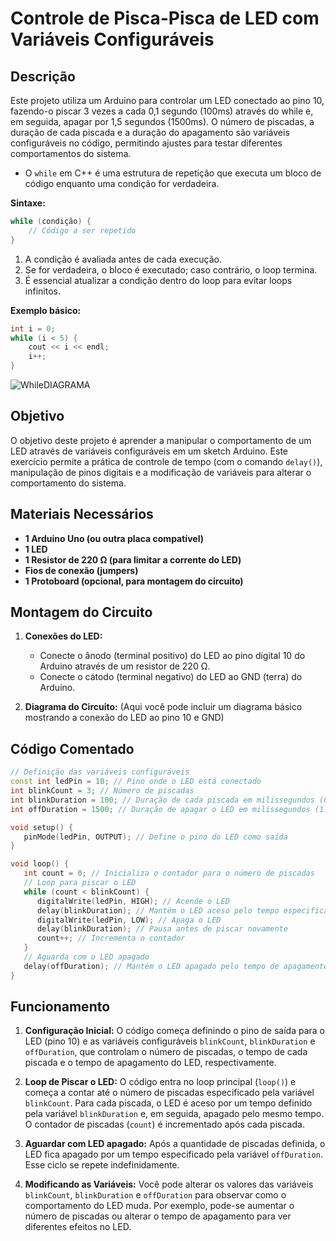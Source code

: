 # Controle de Pisca-Pisca de LED com Variáveis Configuráveis

## Descrição
Este projeto utiliza um Arduino para controlar um LED conectado ao pino 10, fazendo-o piscar 3 vezes a cada 0,1 segundo (100ms) através do while e, em seguida, apagar por 1,5 segundos (1500ms). O número de piscadas, a duração de cada piscada e a duração do apagamento são variáveis configuráveis no código, permitindo ajustes para testar diferentes comportamentos do sistema.

- O `while` em C++ é uma estrutura de repetição que executa um bloco de código enquanto uma condição for verdadeira. 

**Sintaxe:**
```cpp
while (condição) {
    // Código a ser repetido
}
```

1. A condição é avaliada antes de cada execução.
2. Se for verdadeira, o bloco é executado; caso contrário, o loop termina.
3. É essencial atualizar a condição dentro do loop para evitar loops infinitos.

**Exemplo básico:**
```cpp
int i = 0;
while (i < 5) {
    cout << i << endl;
    i++;
}
```

  <img alt="WhileDIAGRAMA" src="https://i.pinimg.com/originals/b9/b9/48/b9b948ec034a0c5474e2d82ecf41c9b1.gif">

## Objetivo
O objetivo deste projeto é aprender a manipular o comportamento de um LED através de variáveis configuráveis em um sketch Arduino. Este exercício permite a prática de controle de tempo (com o comando `delay()`), manipulação de pinos digitais e a modificação de variáveis para alterar o comportamento do sistema.

## Materiais Necessários
- **1 Arduino Uno (ou outra placa compatível)**
- **1 LED**
- **1 Resistor de 220 Ω (para limitar a corrente do LED)**
- **Fios de conexão (jumpers)**
- **1 Protoboard (opcional, para montagem do circuito)**

## Montagem do Circuito
1. **Conexões do LED:**
   - Conecte o ânodo (terminal positivo) do LED ao pino digital 10 do Arduino através de um resistor de 220 Ω.
   - Conecte o cátodo (terminal negativo) do LED ao GND (terra) do Arduino.

2. **Diagrama do Circuito:**
   (Aqui você pode incluir um diagrama básico mostrando a conexão do LED ao pino 10 e GND)

## Código Comentado

```cpp
// Definição das variáveis configuráveis
const int ledPin = 10; // Pino onde o LED está conectado
int blinkCount = 3; // Número de piscadas
int blinkDuration = 100; // Duração de cada piscada em milissegundos (0.1 segundo)
int offDuration = 1500; // Duração de apagar o LED em milissegundos (1.5 segundos)

void setup() {
   pinMode(ledPin, OUTPUT); // Define o pino do LED como saída
}

void loop() {
   int count = 0; // Inicializa o contador para o número de piscadas
   // Loop para piscar o LED
   while (count < blinkCount) {
      digitalWrite(ledPin, HIGH); // Acende o LED
      delay(blinkDuration); // Mantém o LED aceso pelo tempo especificado
      digitalWrite(ledPin, LOW); // Apaga o LED
      delay(blinkDuration); // Pausa antes de piscar novamente
      count++; // Incrementa o contador
   }
   // Aguarda com o LED apagado
   delay(offDuration); // Mantém o LED apagado pelo tempo de apagamento especificado
}
```

## Funcionamento

1. **Configuração Inicial:**
   O código começa definindo o pino de saída para o LED (pino 10) e as variáveis configuráveis `blinkCount`, `blinkDuration` e `offDuration`, que controlam o número de piscadas, o tempo de cada piscada e o tempo de apagamento do LED, respectivamente.

2. **Loop de Piscar o LED:**
   O código entra no loop principal (`loop()`) e começa a contar até o número de piscadas especificado pela variável `blinkCount`. Para cada piscada, o LED é aceso por um tempo definido pela variável `blinkDuration` e, em seguida, apagado pelo mesmo tempo. O contador de piscadas (`count`) é incrementado após cada piscada.

3. **Aguardar com LED apagado:**
   Após a quantidade de piscadas definida, o LED fica apagado por um tempo especificado pela variável `offDuration`. Esse ciclo se repete indefinidamente.

4. **Modificando as Variáveis:**
   Você pode alterar os valores das variáveis `blinkCount`, `blinkDuration` e `offDuration` para observar como o comportamento do LED muda. Por exemplo, pode-se aumentar o número de piscadas ou alterar o tempo de apagamento para ver diferentes efeitos no LED.

